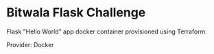 # Bitwala Flask Challenge

Flask "Hello World" app docker container provisioned using Terraform.

Provider: Docker